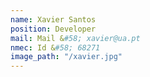 ```yaml
---
name: Xavier Santos 
position: Developer
mail: Mail &#58; xavier@ua.pt
nmec: Id &#58; 68271
image_path: "/xavier.jpg"
---
```

